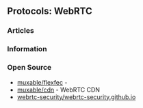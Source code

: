 ## Protocols: WebRTC



### Articles



### Information



### Open Source
- [muxable/flexfec](https://github.com/muxable/flexfec) - 
- [muxable/cdn](https://github.com/muxable/cdn) - WebRTC CDN
- [webrtc-security/webrtc-security.github.io](https://github.com/webrtc-security/webrtc-security.github.io) 
